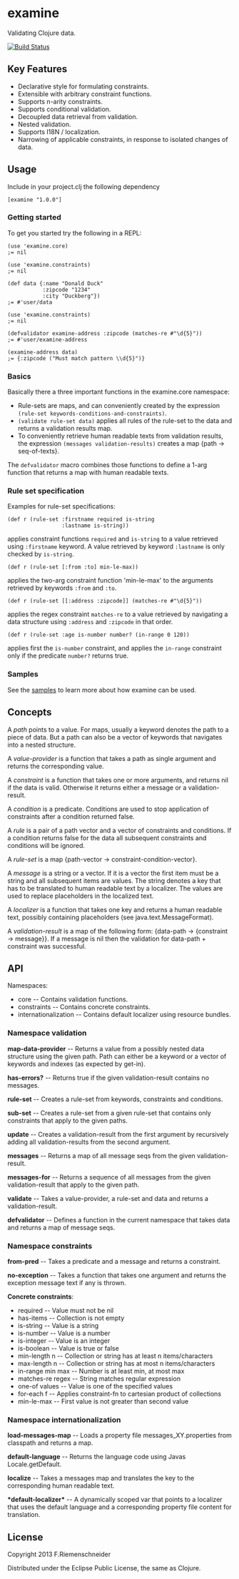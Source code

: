 # examine

Validating Clojure data.

[![Build Status](https://travis-ci.org/friemen/examine.png?branch=master)](https://travis-ci.org/friemen/examine)

## Key Features

* Declarative style for formulating constraints.
* Extensible with arbitrary constraint functions.
* Supports n-arity constraints.
* Supports conditional validation.
* Decoupled data retrieval from validation.
* Nested validation.
* Supports I18N / localization.
* Narrowing of applicable constraints, in response to isolated changes of data.

## Usage

Include in your project.clj the following dependency

    [examine "1.0.0"]

### Getting started

To get you started try the following in a REPL:

    (use 'examine.core)
    ;= nil

    (use 'examine.constraints)
    ;= nil

    (def data {:name "Donald Duck"
               :zipcode "1234"
               :city "Duckberg"})
    ;= #'user/data

    (use 'examine.constraints)
    ;= nil

    (defvalidator examine-address :zipcode (matches-re #"\d{5}"))
    ;= #'user/examine-address

    (examine-address data)
    ;= {:zipcode ("Must match pattern \\d{5}")}

### Basics

Basically there a three important functions in the examine.core namespace:

* Rule-sets are maps, and can conveniently created by the expression 
`(rule-set keywords-conditions-and-constraints)`.
* `(validate rule-set data)` applies all rules of the rule-set to the data 
and returns a validation results map. 
* To conveniently retrieve human readable texts from validation results,
the expression `(messages validation-results)` creates a map 
{path -> seq-of-texts}.

The `defvalidator` macro combines those functions to define a 1-arg 
function that returns a map with human readable texts.


### Rule set specification

Examples for rule-set specifications:

    (def r (rule-set :firstname required is-string
                     :lastname is-string))

applies constraint functions `required` and `is-string` to a value 
retrieved using `:firstname` keyword. A value retrieved by keyword
`:lastname` is only checked by `is-string`.


    (def r (rule-set [:from :to] min-le-max))

applies the two-arg constraint function 'min-le-max' to the
arguments retrieved by keywords `:from` and `:to`.


    (def r (rule-set [[:address :zipcode]] (matches-re #"\d{5}"))

applies the regex constraint `matches-re` to a value retrieved
by navigating a data structure using `:address` and `:zipcode`
in that order.


    (def r (rule-set :age is-number number? (in-range 0 120))

applies first the `is-number` constraint, and applies the `in-range` 
constraint only if the predicate `number?` returns true.

### Samples

See the [samples](test/examine/samples.clj) to learn more about
how examine can be used.

## Concepts

A *path* points to a value. 
For maps, usually a keyword denotes the path to a piece of data.
But a path can also be a vector of keywords that navigates into a
nested structure.

A *value-provider* is a function that takes a path as single argument
and returns the corresponding value.

A *constraint* is a function that takes one or more arguments, and 
returns nil if the data is valid. Otherwise it returns either a
message or a validation-result. 

A *condition* is a predicate. Conditions are used to stop application
of constraints after a condition returned false.

A *rule* is a pair of a path vector and a vector of constraints
and conditions. If a condition returns false for the data all subsequent
constraints and conditions will be ignored.

A *rule-set* is a map {path-vector -> constraint-condition-vector}. 

A *message* is a string or a vector. If it is a vector the first
item must be a string and all subsequent items are values.
The string denotes a key that has to be translated to human readable 
text by a localizer. The values are used to replace placeholders in
the localized text.

A *localizer* is a function that takes one key and returns a human
readable text, possibly containing placeholders (see 
java.text.MessageFormat).

A *validation-result* is a map of the following form:
    {data-path -> {constraint -> message}}.
If a message is nil then the validation for data-path + constraint 
was successful.


## API

Namespaces:

* core -- Contains validation functions.
* constraints -- Contains concrete constraints.
* internationalization -- Contains default localizer using resource bundles. 

### Namespace validation

**map-data-provider** --
Returns a value from a possibly nested data structure
using the given path. Path can either be a keyword or a vector of keywords
and indexes (as expected by get-in).

**has-errors?** --
Returns true if the given validation-result contains no messages.

**rule-set** --
Creates a rule-set from keywords, constraints and conditions.

**sub-set** --
Creates a rule-set from a given rule-set that contains only constraints that
apply to the given paths.

**update** --
Creates a validation-result from the first argument by recursively adding all 
validation-results from the second argument.

**messages** --
Returns a map of all message seqs from the given validation-result.

**messages-for** --
Returns a sequence of all messages from the given validation-result 
that apply to the given path.

**validate** --
Takes a value-provider, a rule-set and data and returns a validation-result.

**defvalidator** -- Defines a function in the current namespace that
takes data and returns a map of message seqs.


### Namespace constraints

**from-pred** --
Takes a predicate and a message and returns a constraint.

**no-exception** --
Takes a function that takes one argument and returns the
exception message text if any is thrown.

**Concrete constraints**:

* required -- Value must not be nil
* has-items -- Collection is not empty
* is-string -- Value is a string
* is-number -- Value is a number
* is-integer -- Value is an integer
* is-boolean -- Value is true or false
* min-length n -- Collection or string has at least n items/characters
* max-length n -- Collection or string has at most n items/characters
* in-range min max -- Number is at least min, at most max
* matches-re regex -- String matches regular expression
* one-of values -- Value is one of the specified values
* for-each f -- Applies constraint-fn to cartesian product of collections
* min-le-max -- First value is not greater than second value


### Namespace internationalization

**load-messages-map** -- Loads a property file messages_XY.properties from classpath 
and returns a map.

**default-language** -- Returns the language code using Javas Locale.getDefault.

**localize** -- Takes a messages map and translates the key to the corresponding
human readable text.

**\*default-localizer\*** -- A dynamically scoped var that points to a localizer
that uses the default language and a corresponding property file content for
translation.


## License

Copyright 2013 F.Riemenschneider

Distributed under the Eclipse Public License, the same as Clojure.
